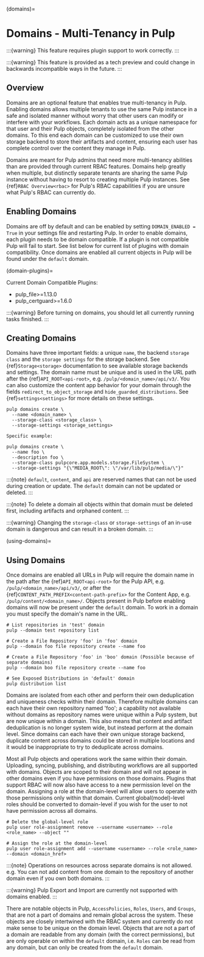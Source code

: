 (domains)=

# Domains - Multi-Tenancy in Pulp

:::{warning}
This feature requires plugin support to work correctly.
:::

:::{warning}
This feature is provided as a tech preview and could change in backwards incompatible
ways in the future.
:::

## Overview

Domains are an optional feature that enables true multi-tenancy in Pulp. Enabling domains allows
multiple tenants to use the same Pulp instance in a safe and isolated manner without worry that
other users can modify or interfere with your workflows. Each domain acts as a unique namespace for
that user and their Pulp objects, completely isolated from the other domains. To this end each
domain can be customized to use their own storage backend to store their artifacts and content,
ensuring each user has complete control over the content they manage in Pulp.

Domains are meant for Pulp admins that need more multi-tenancy abilities than are provided through
current RBAC features. Domains help greatly when multiple, but distinctly separate tenants are
sharing the same Pulp instance without having to resort to creating multiple Pulp instances. See
{ref}`RBAC Overview<rbac>` for Pulp's RBAC capabilities if you are unsure what Pulp's RBAC can
currently do.

## Enabling Domains

Domains are off by default and can be enabled by setting `DOMAIN_ENABLED = True` in your settings
file and restarting Pulp. In order to enable domains, each plugin needs to be domain compatible. If
a plugin is not compatible Pulp will fail to start. See list below for current list of plugins with
domain compatibility. Once domains are enabled all current objects in Pulp will be found under the
`default` domain.

(domain-plugins)=

Current Domain Compatible Plugins:

- pulp_file>=1.13.0
- pulp_certguard>=1.6.0

:::{warning}
Before turning on domains, you should let all currently running tasks finished.
:::

## Creating Domains

Domains have three important fields: a unique `name`, the backend `storage class` and the
`storage settings` for the storage backend. See {ref}`Storage<storage>` documentation to see
available storage backends and settings. The domain name must be unique and is used in the URL path
after the {ref}`API_ROOT<api-root>`, e.g. `/pulp/<domain_name>/api/v3/`. You can also customize
the content app behavior for your domain through the fields `redirect_to_object_storage` and
`hide_guarded_distributions`. See {ref}`settings<settings>` for more details on these settings.

```
pulp domains create \
  --name <domain_name> \
  --storage-class <storage_class> \
  --storage-settings <storage_settings>

Specific example:

pulp domains create \
  --name foo \
  --description foo \
  --storage-class pulpcore.app.models.storage.FileSystem \
  --storage-settings "{\"MEDIA_ROOT\": \"/var/lib/pulp/media/\"}"
```

:::{note}
`default`, `content`, and `api` are reserved names that can not be used during creation
or update. The `default` domain can not be updated or deleted.
:::

:::{note}
To delete a domain all objects within that domain must be deleted first, including artifacts and
orphaned content.
:::

:::{warning}
Changing the `storage-class` or `storage-settings` of an in-use domain is
dangerous and can result in a broken domain.
:::

(using-domains)=

## Using Domains

Once domains are enabled all URLs in Pulp will require the domain name in the path after the
{ref}`API_ROOT<api-root>` for the Pulp API, e.g. `/pulp/<domain_name>/api/v3/`, or after the
{ref}`CONTENT_PATH_PREFIX<content-path-prefix>` for the Content App, e.g.
`/pulp/content/<domain_name>/`. Objects present in Pulp before enabling domains will now be
present under the `default` domain. To work in a domain you must specify the domain's name in the
URL.

```
# List repositories in 'test' domain
pulp --domain test repository list

# Create a File Repository 'foo' in 'foo' domain
pulp --domain foo file repository create --name foo

# Create a File Repository 'foo' in 'boo' domain (Possible because of separate domains)
pulp --domain boo file repository create --name foo

# See Exposed Distributions in 'default' domain
pulp distribution list
```

Domains are isolated from each other and perform their own deduplication and uniqueness checks
within their domain. Therefore multiple domains can each have their own repository named 'foo'; a
capability not available without domains as repository names were unique within a Pulp system, but
are now unique within a domain. This also means that content and artifact deduplication is no longer
system wide, but instead perform at the domain level. Since domains can each have their own unique
storage backend, duplicate content across domains could be stored in multiple locations and it would
be inappropriate to try to deduplicate across domains.

Most all Pulp objects and operations work the same within their domain. Uploading, syncing,
publishing, and distributing workflows are all supported with domains. Objects are scoped to their
domain and will not appear in other domains even if you have permissions on those domains. Plugins
that support RBAC will now also have access to a new permission level on the domain. Assigning a
role at the domain-level will allow users to operate with those permissions only within that domain.
Current global(model)-level roles should be converted to domain-level if you wish for the user to
not have permission across all domains.

```
# Delete the global-level role
pulp user role-assignment remove --username <username> --role <role_name> --object ""

# Assign the role at the domain-level
pulp user role-assignment add --username <username> --role <role_name> --domain <domain_href>
```

:::{note}
Operations on resources across separate domains is not allowed. e.g. You can not add content
from one domain to the repository of another domain even if you own both domains.
:::

:::{warning}
Pulp Export and Import are currently not supported with domains enabled.
:::

There are notable objects in Pulp, `AccessPolicies`, `Roles`, `Users`, and `Groups`, that
are not a part of domains and remain global across the system. These objects are closely intertwined
with the RBAC system and currently do not make sense to be unique on the domain level. Objects
that are not a part of a domain are readable from any domain (with the correct permissions), but are
only operable on within the `default` domain, i.e. `Roles` can be read from any domain, but can
only be created from the `default` domain.
